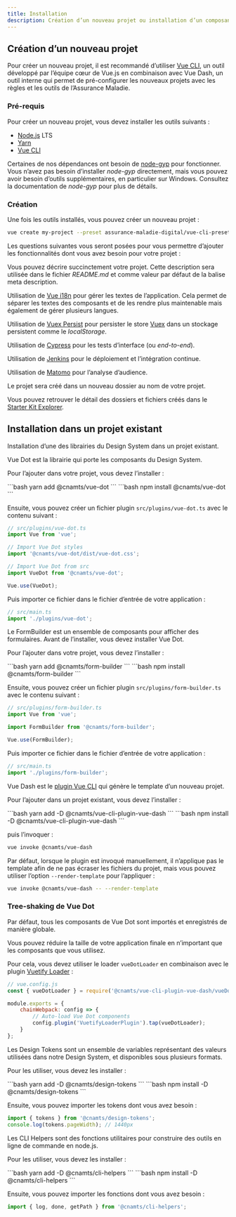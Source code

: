 ```yaml
---
title: Installation
description: Création d’un nouveau projet ou installation d’un composant du Design System dans un projet existant.
---
```


## Création d’un nouveau projet

Pour créer un nouveau projet, il est recommandé d’utiliser [Vue CLI](https://cli.vuejs.org/guide/installation.html), un outil développé par l’équipe cœur de Vue.js en combinaison avec Vue Dash, un outil interne qui permet de pré-configurer les nouveaux projets avec les règles et les outils de l’Assurance Maladie.

### Pré-requis

Pour créer un nouveau projet, vous devez installer les outils suivants :

- [Node.js](https://nodejs.org/) LTS
- [Yarn](https://classic.yarnpkg.com/)
- [Vue CLI](https://cli.vuejs.org/guide/installation.html)

Certaines de nos dépendances ont besoin de [node-gyp](https://github.com/nodejs/node-gyp#installation) pour fonctionner. Vous n’avez pas besoin d’installer *node-gyp* directement, mais vous pouvez avoir besoin d’outils supplémentaires, en particulier sur Windows. Consultez la documentation de *node-gyp* pour plus de détails.

### Création

Une fois les outils installés, vous pouvez créer un nouveau projet :

```bash
vue create my-project --preset assurance-maladie-digital/vue-cli-preset
```

Les questions suivantes vous seront posées pour vous permettre d’ajouter les fonctionnalités dont vous avez besoin pour votre projet :

<doc-expansion-panels class="mb-8">
<doc-expansion-panel label="Description du projet ?">

Vous pouvez décrire succinctement votre projet. Cette description sera utilisée dans le fichier *README.md* et comme valeur par défaut de la balise meta description.

</doc-expansion-panel>

<doc-expansion-panel label="Utiliser Vue i18n gérer les textes de l’application ?">

Utilisation de [Vue i18n](https://kazupon.github.io/vue-i18n/) pour gérer les textes de l’application. Cela permet de séparer les textes des composants et de les rendre plus maintenable mais également de gérer plusieurs langues.

</doc-expansion-panel>

<doc-expansion-panel label="Utiliser Vuex Persist pour persister le store ?">

Utilisation de [Vuex Persist](https://championswimmer.in/vuex-persist/) pour persister le store [Vuex](https://vuex.vuejs.org/) dans un stockage persistent comme le *localStorage*.

</doc-expansion-panel>

<doc-expansion-panel label="Utiliser Cypress pour les tests d’interface ?">

Utilisation de [Cypress](https://www.cypress.io/) pour les tests d’interface (ou *end-to-end*).

</doc-expansion-panel>

<doc-expansion-panel label="Utiliser la configuration Jenkins par défaut ?">

Utilisation de [Jenkins](https://www.jenkins.io/) pour le déploiement et l’intégration continue.

</doc-expansion-panel>

<doc-expansion-panel label="Utiliser Matomo pour l’analyse d’audience ?">

Utilisation de [Matomo](https://fr.matomo.org/) pour l’analyse d’audience.

</doc-expansion-panel>
</doc-expansion-panels>

<doc-alert type="info">
Le projet sera créé dans un nouveau dossier au nom de votre projet.
</doc-alert>

<doc-alert type="info">

Vous pouvez retrouver le détail des dossiers et fichiers créés dans le [Starter Kit Explorer](/starter-kit/explorer).

</doc-alert>

## Installation dans un projet existant

Installation d’une des librairies du Design System dans un projet existant.

<doc-tabs namespace="composants">
<doc-tab-item label="Vue Dot">

Vue Dot est la librairie qui porte les composants du Design System.

Pour l’ajouter dans votre projet, vous devez l’installer :

<doc-tabs code>
<doc-tab-item label="Yarn">
```bash
yarn add @cnamts/vue-dot
```
</doc-tab-item>

<doc-tab-item label="npm">
```bash
npm install @cnamts/vue-dot
```
</doc-tab-item>
</doc-tabs>

Ensuite, vous pouvez créer un fichier plugin `src/plugins/vue-dot.ts` avec le contenu suivant :

```ts
// src/plugins/vue-dot.ts
import Vue from 'vue';

// Import Vue Dot styles
import '@cnamts/vue-dot/dist/vue-dot.css';

// Import Vue Dot from src
import VueDot from '@cnamts/vue-dot';

Vue.use(VueDot);
```

Puis importer ce fichier dans le fichier d’entrée de votre application :

```ts
// src/main.ts
import './plugins/vue-dot';
```

</doc-tab-item>

<doc-tab-item label="Form Builder">

Le FormBuilder est un ensemble de composants pour afficher des formulaires. Avant de l’installer, vous devez installer Vue Dot.

Pour l’ajouter dans votre projet, vous devez l’installer :

<doc-tabs code>
<doc-tab-item label="Yarn">
```bash
yarn add @cnamts/form-builder
```
</doc-tab-item>

<doc-tab-item label="npm">
```bash
npm install @cnamts/form-builder
```
</doc-tab-item>
</doc-tabs>

Ensuite, vous pouvez créer un fichier plugin `src/plugins/form-builder.ts` avec le contenu suivant :

```ts
// src/plugins/form-builder.ts
import Vue from 'vue';

import FormBuilder from '@cnamts/form-builder';

Vue.use(FormBuilder);
```

Puis importer ce fichier dans le fichier d’entrée de votre application :

```ts
// src/main.ts
import './plugins/form-builder';
```
</doc-tab-item>

<doc-tab-item label="Vue Dash">

Vue Dash est le [plugin Vue CLI](https://cli.vuejs.org/guide/plugins-and-presets.html) qui génère le template d’un nouveau projet.

Pour l’ajouter dans un projet existant, vous devez l’installer :

<doc-tabs code>
<doc-tab-item label="Yarn">
```bash
yarn add -D @cnamts/vue-cli-plugin-vue-dash
```
</doc-tab-item>

<doc-tab-item label="npm">
```bash
npm install -D @cnamts/vue-cli-plugin-vue-dash
```
</doc-tab-item>
</doc-tabs>

puis l’invoquer :

```bash
vue invoke @cnamts/vue-dash
```

Par défaut, lorsque le plugin est invoqué manuellement, il n’applique pas le template afin de ne pas écraser les fichiers du projet, mais vous pouvez utiliser l’option `--render-template` pour l’appliquer :

```bash
vue invoke @cnamts/vue-dash -- --render-template
```

### Tree-shaking de Vue Dot

Par défaut, tous les composants de Vue Dot sont importés et enregistrés de manière globale.

Vous pouvez réduire la taille de votre application finale en n’important que les composants que vous utilisez.

Pour cela, vous devez utiliser le loader `vueDotLoader` en combinaison avec le plugin [Vuetify Loader](https://github.com/vuetifyjs/vuetify-loader) :

```js
// vue.config.js
const { vueDotLoader } = require('@cnamts/vue-cli-plugin-vue-dash/vueDotLoader');

module.exports = {
	chainWebpack: config => {
		// Auto-load Vue Dot components
		config.plugin('VuetifyLoaderPlugin').tap(vueDotLoader);
	}
};
```

</doc-tab-item>

<doc-tab-item label="Design Tokens">

Les Design Tokens sont un ensemble de variables représentant des valeurs utilisées dans notre Design System, et disponibles sous plusieurs formats.

Pour les utiliser, vous devez les installer :

<doc-tabs code>
<doc-tab-item label="Yarn">
```bash
yarn add -D @cnamts/design-tokens
```
</doc-tab-item>

<doc-tab-item label="npm">
```bash
npm install -D @cnamts/design-tokens
```
</doc-tab-item>
</doc-tabs>

Ensuite, vous pouvez importer les tokens dont vous avez besoin :

```ts
import { tokens } from '@cnamts/design-tokens';
console.log(tokens.pageWidth); // 1440px
```

</doc-tab-item>

<doc-tab-item label="CLI Helpers">

Les CLI Helpers sont des fonctions utilitaires pour construire des outils en ligne de commande en node.js.

Pour les utiliser, vous devez les installer :

<doc-tabs code>
<doc-tab-item label="Yarn">
```bash
yarn add -D @cnamts/cli-helpers
```
</doc-tab-item>

<doc-tab-item label="npm">
```bash
npm install -D @cnamts/cli-helpers
```
</doc-tab-item>
</doc-tabs>

Ensuite, vous pouvez importer les fonctions dont vous avez besoin :

```js
import { log, done, getPath } from '@cnamts/cli-helpers';
```

</doc-tab-item>

</doc-tabs>
